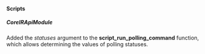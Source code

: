 #### Scripts

##### CoreIRApiModule

Added the *statuses* argument to the **script_run_polling_command** function, which allows determining the values of polling statuses.
